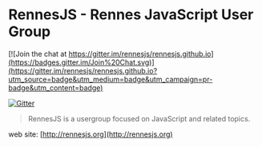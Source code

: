# RennesJS - Rennes JavaScript User Group

[![Join the chat at https://gitter.im/rennesjs/rennesjs.github.io](https://badges.gitter.im/Join%20Chat.svg)](https://gitter.im/rennesjs/rennesjs.github.io?utm_source=badge&utm_medium=badge&utm_campaign=pr-badge&utm_content=badge)

[![Gitter][gitter-image]][gitter-url]

> RennesJS is a usergroup focused on JavaScript and related topics.

web site: [http://rennesjs.org](http://rennesjs.org)

[gitter-image]: https://badges.gitter.im/Join%20Chat.svg
[gitter-url]: https://gitter.im/ghoullier/generator-angular-devstack?utm_source=badge&utm_medium=badge&utm_campaign=pr-badge&utm_content=badge
